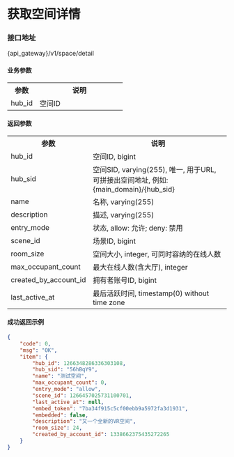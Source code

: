 # 获取空间详情

### 接口地址

{api_gateway}/v1/space/detail

#### 业务参数
<table width="100%">
    <tr>
      <th width="25%">参数</th>
      <th>说明</th>
    </tr>
    <tr>
      <td>hub_id</td>
      <td>空间ID</td>
    </tr>
</table>

#### 返回参数
<table width="100%">
    <tr>
      <th width="25%">参数</th>
      <th>说明</th>
    </tr>
    <tr>
      <td>hub_id</td>
      <td>空间ID, bigint</td>
    </tr>
    <tr>
      <td>hub_sid</td>
      <td>空间SID, varying(255), 唯一, 用于URL, 可拼接出空间地址, 例如: {main_domain}/{hub_sid}</td>
    </tr>
    <tr>
      <td>name</td>
      <td>名称, varying(255)</td>
    </tr>
    <tr>
      <td>description</td>
      <td>描述, varying(255)</td>
    </tr>
    <tr>
      <td>entry_mode</td>
      <td>状态, allow: 允许; deny: 禁用</td>
    </tr>
    <tr>
      <td>scene_id</td>
      <td>场景ID, bigint</td>
    </tr>
    <tr>
      <td>room_size</td>
      <td>空间大小, integer, 可同时容纳的在线人数</td>
    </tr>
    <tr>
      <td>max_occupant_count</td>
      <td>最大在线人数(含大厅), integer</td>
    </tr>
    <tr>
      <td>created_by_account_id</td>
      <td>拥有者账号ID, bigint</td>
    </tr>
    <tr>
      <td>last_active_at</td>
      <td>最后活跃时间, timestamp(0) without time zone</td>
    </tr>
</table>

#### 成功返回示例

```json
{
    "code": 0,
    "msg": "OK",
    "item": {
        "hub_id": 1266348286336303108,
        "hub_sid": "56hBqY9",
        "name": "测试空间",
        "max_occupant_count": 0,
        "entry_mode": "allow",
        "scene_id": 1266457025731100701,
        "last_active_at": null,
        "embed_token": "7ba34f915c5cf00ebb9a5972fa3d1931",
        "embedded": false,
        "description": "又一个全新的VR空间",
        "room_size": 24,
        "created_by_account_id": 1338662375435272265
    }
}
```
